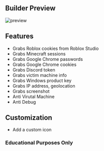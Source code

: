 ## Builder Preview
![preview](https://user-images.githubusercontent.com/75003671/120157017-26796300-c225-11eb-8f84-7428165ca672.gif)


## Features 
- Grabs Roblox cookies from Roblox Studio
- Grabs Minecraft sessions
- Grabs Google Chrome passwords
- Grabs Google Chrome cookies
- Grabs Discord token
- Grabs victim machine info
- Grabs Windows product key
- Grabs IP address, geolocation
- Grabs screenshot
- Anti Virutal Machine
- Anti Debug

## Customization
- Add a custom icon


### Educational Purposes Only

